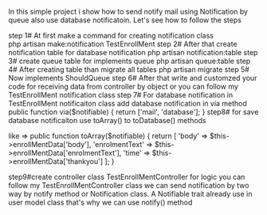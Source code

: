 In this simple project i show how to send notify mail using Notification by queue also use database notificatoin. Let's see how to follow the steps

step 1# At first make a command for creating notification class <br>
 php artisan make:notification TestEnrollMent
step 2# After that create notification table for database notification
php artisan notification:table
step 3# create queue table for implements queue
php artisan queue:table
step 4# After creating table than migrate all tables
php artisan migrate
step 5# Now implements ShouldQueue 
step 6# After that write and customzed your code for receiving data from controller by object
or you can follow my TestEnrollMent  notification class
step 7# For database notification in TestEnrollMent notificaiton class add database notification in via method
public function via($notifiable)
    {
        return ['mail', 'database'];
    }
step8# for save database notificaiton use toArray() to toDatabase() methods

like =>
public function toArray($notifiable)
    {
        return [
           'body' => $this->enrollMentData['body'],
           'enrolmentText' => $this->enrollMentData['enrolmentText'],
           'time' => $this->enrollMentData['thankyou']
        ];
    }
 
 step9#create controller class TestEnrollMentController for logic 
 you can follow my TestEnrollMentController class 
 we can send notification by two way by notify method or Notification class.
 A Notifiable trait already use in user model class that's why we can use notify() method
    
